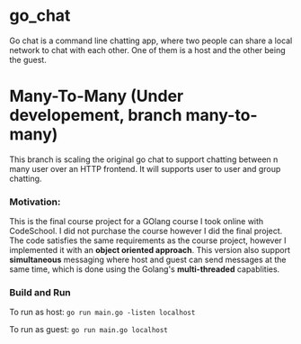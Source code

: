 # go_chat
Go chat is a command line chatting app, where two people can share a local network to chat with each other. One of them is a host and the other being the guest.

# Many-To-Many (Under developement, branch many-to-many)
This branch is scaling the original go chat to support chatting between n many user over an HTTP frontend. It will supports user to user and group chatting.

### Motivation:
This is the final course project for a GOlang course I took online with CodeSchool. I did not purchase the course however I did the final project. 
The code satisfies the same requirements as the course project, however I implemented it with an **object oriented approach**. This version also support **simultaneous** messaging where host and guest can send messages at the same time, which is done using the Golang's **multi-threaded** capablities.

### Build and Run
To run as host:
`go run main.go -listen localhost`

To run as guest:
`go run main.go localhost`
